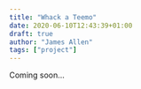 ```yaml
---
title: "Whack a Teemo"
date: 2020-06-10T12:43:39+01:00
draft: true
author: "James Allen"
tags: ["project"]
---
```


Coming soon...